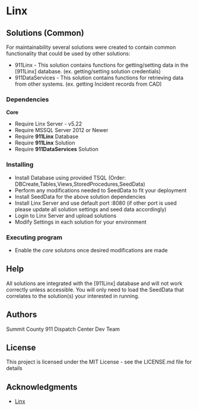 # Linx

## Solutions (Common)

For maintainability several solutions were created to contain common functionality that could be used by other solutions:

* 911Linx - This solution contains functions for getting/setting data in the [911Linx] database. (ex. getting/setting solution credentials)
* 911DataServices - This solution contains functions for retrieving data from other systems. (ex. getting Incident records from CAD)

### Dependencies

__Core__
* Require Linx Server - v5.22
* Require MSSQL Server 2012 or Newer
* Require __911Linx__ Database
* Require __911Linx__ Solution
* Require __911DataServices__ Solution

### Installing

* Install Database using provided TSQL (Order: DBCreate,Tables,Views,StoredProcedures,SeedData)
* Perform any modifications needed to SeedData to fit your deployment
* Install SeedData for the above solution dependencies
* Install Linx Server and use default port :8080 (if other port is used please update all solution settings and seed data accordingly)
* Login to Linx Server and upload solutions 
* Modify Settings in each solution for your environment

### Executing program

* Enable the _core_ solutons once desired modifications are made

## Help

All solutions are integrated with the [911Linx] database and will not work correctly unless accessible.
You will only need to load the SeedData that correlates to the solution(s) your interested in running.

## Authors

Summit County 911 Dispatch Center Dev Team

## License

This project is licensed under the MIT License - see the LICENSE.md file for details

## Acknowledgments

* [Linx](https://linx.software/)
